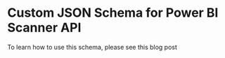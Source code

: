 # Custom JSON Schema for Power BI Scanner API 
To learn how to use this schema, please see this blog post
